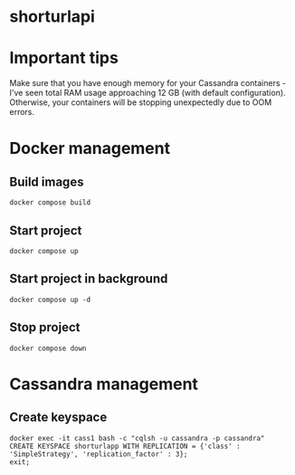 # shorturlapi

# Important tips

Make sure that you have enough memory for your Cassandra containers - I've seen total RAM usage approaching 12 GB (with default configuration). Otherwise, your containers will be stopping unexpectedly due to OOM errors.

# Docker management

## Build images

```shell
docker compose build
```

## Start project

```shell
docker compose up
```

## Start project in background

```shell
docker compose up -d
```

## Stop project

```shell
docker compose down
```

# Cassandra management

## Create keyspace

```shell
docker exec -it cass1 bash -c "cqlsh -u cassandra -p cassandra"
CREATE KEYSPACE shorturlapp WITH REPLICATION = {'class' : 'SimpleStrategy', 'replication_factor' : 3};
exit;
```

